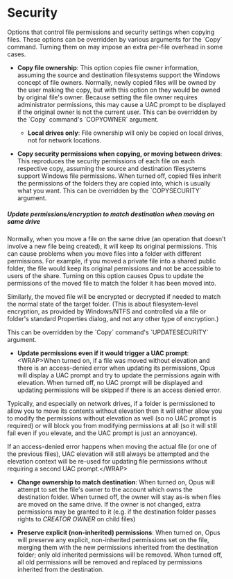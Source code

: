# Security

Options that control file permissions and security settings when copying files. These options can be overridden by various arguments for the \`Copy\` command. Turning them on may impose an extra per-file overhead in some cases.

- **Copy file ownership**: This option copies file owner information, assuming the source and destination filesystems support the Windows concept of file owners. Normally, newly copied files will be owned by the user making the copy, but with this option on they would be owned by original file's owner. Because setting the file owner requires administrator permissions, this may cause a UAC prompt to be displayed if the original owner is not the current user. This can be overridden by the \`Copy\` command's \`COPYOWNER\` argument.
  - **Local drives only**: File ownership will only be copied on local drives, not for network locations.

- **Copy security permissions when copying, or moving between drives**: This reproduces the security permissions of each file on each respective copy, assuming the source and destination filesystems support Windows file permissions. When turned off, copied files inherit the permissions of the folders they are copied into, which is usually what you want. This can be overridden by the \`COPYSECURITY\` argument.

##### Update permissions/encryption to match destination when moving on same drive

Normally, when you move a file on the same drive (an operation that doesn't involve a new file being created), it will keep its original permissions. This can cause problems when you move files into a folder with different permissions. For example, if you moved a private file into a shared public folder, the file would keep its original permissions and not be accessible to users of the share. Turning on this option causes Opus to update the permissions of the moved file to match the folder it has been moved into.

Similarly, the moved file will be encrypted or decrypted if needed to match the normal state of the target folder. (This is about filesystem-level encryption, as provided by Windows/NTFS and controlled via a file or folder's standard Properties dialog, and not any other type of encryption.)

This can be overridden by the \`Copy\` command's \`UPDATESECURITY\` argument.

- **Update permissions even if it would trigger a UAC prompt**: \<WRAP\>When turned on, if a file was moved without elevation and there is an access-denied error when updating its permissions, Opus will display a UAC prompt and try to update the permissions again with elevation. When turned off, no UAC prompt will be displayed and updating permissions will be skipped if there is an access denied error.

Typically, and especially on network drives, if a folder is permissioned to allow you to move its contents without elevation then it will either allow you to modify the permissions without elevation as well (so no UAC prompt is required) or will block you from modifying permissions at all (so it will still fail even if you elevate, and the UAC prompt is just an annoyance).

If an access-denied error happens when moving the actual file (or one of the previous files), UAC elevation will still always be attempted and the elevation context will be re-used for updating file permissions without requiring a second UAC prompt.\</WRAP\>

- **Change ownership to match destination**: When turned on, Opus will attempt to set the file's owner to the account which owns the destination folder. When turned off, the owner will stay as-is when files are moved on the same drive. If the owner is not changed, extra permissions may be granted to it (e.g. if the destination folder passes rights to *CREATOR OWNER* on child files)

- **Preserve explicit (non-inherited) permissions**: When turned on, Opus will preserve any explicit, non-inherited permissions set on the file, merging them with the new permissions inherited from the destination folder; only old inherited permissions will be removed. When turned off, all old permissions will be removed and replaced by permissions inherited from the destination.
